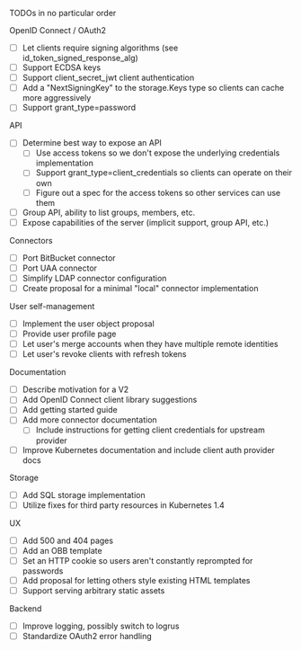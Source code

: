 TODOs in no particular order

OpenID Connect / OAuth2

- [ ] Let clients require signing algorithms (see id_token_signed_response_alg)
- [ ] Support ECDSA keys
- [ ] Support client_secret_jwt client authentication
- [ ] Add a "NextSigningKey" to the storage.Keys type so clients can cache more aggressively
- [ ] Support grant_type=password

API

- [ ] Determine best way to expose an API
  - [ ] Use access tokens so we don't expose the underlying credentials implementation
  - [ ] Support grant_type=client_credentials so clients can operate on their own
  - [ ] Figure out a spec for the access tokens so other services can use them
- [ ] Group API, ability to list groups, members, etc.
- [ ] Expose capabilities of the server (implicit support, group API, etc.)

Connectors

- [ ] Port BitBucket connector
- [ ] Port UAA connector
- [ ] Simplify LDAP connector configuration
- [ ] Create proposal for a minimal "local" connector implementation

User self-management

- [ ] Implement the user object proposal
- [ ] Provide user profile page
- [ ] Let user's merge accounts when they have multiple remote identities
- [ ] Let user's revoke clients with refresh tokens

Documentation

- [ ] Describe motivation for a V2
- [ ] Add OpenID Connect client library suggestions
- [ ] Add getting started guide
- [ ] Add more connector documentation
  - [ ] Include instructions for getting client credentials for upstream provider
- [ ] Improve Kubernetes documentation and include client auth provider docs

Storage

- [ ] Add SQL storage implementation
- [ ] Utilize fixes for third party resources in Kubernetes 1.4 

UX

- [ ] Add 500 and 404 pages
- [ ] Add an OBB template
- [ ] Set an HTTP cookie so users aren't constantly reprompted for passwords
- [ ] Add proposal for letting others style existing HTML templates
- [ ] Support serving arbitrary static assets

Backend

- [ ] Improve logging, possibly switch to logrus
- [ ] Standardize OAuth2 error handling

